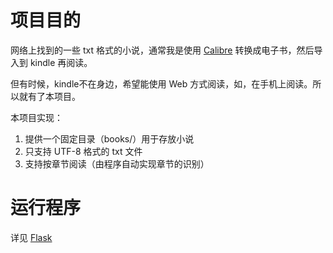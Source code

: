 # 项目目的

网络上找到的一些 txt 格式的小说，通常我是使用 [Calibre](https://calibre-ebook.com/) 转换成电子书，然后导入到 kindle 再阅读。

但有时候，kindle不在身边，希望能使用 Web 方式阅读，如，在手机上阅读。所以就有了本项目。

本项目实现：

1. 提供一个固定目录（books/）用于存放小说
2. 只支持 UTF-8 格式的 txt 文件
3. 支持按章节阅读（由程序自动实现章节的识别）

# 运行程序

详见 [Flask](Flask.md)
